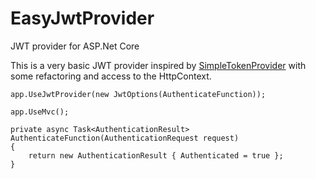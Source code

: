 # EasyJwtProvider
JWT provider for ASP.Net Core

This is a very basic JWT provider  inspired by [SimpleTokenProvider](https://github.com/nbarbettini/SimpleTokenProvider) with some refactoring and access to the HttpContext.

```
app.UseJwtProvider(new JwtOptions(AuthenticateFunction));

app.UseMvc();

private async Task<AuthenticationResult> AuthenticateFunction(AuthenticationRequest request)
{
    return new AuthenticationResult { Authenticated = true };
}

```
